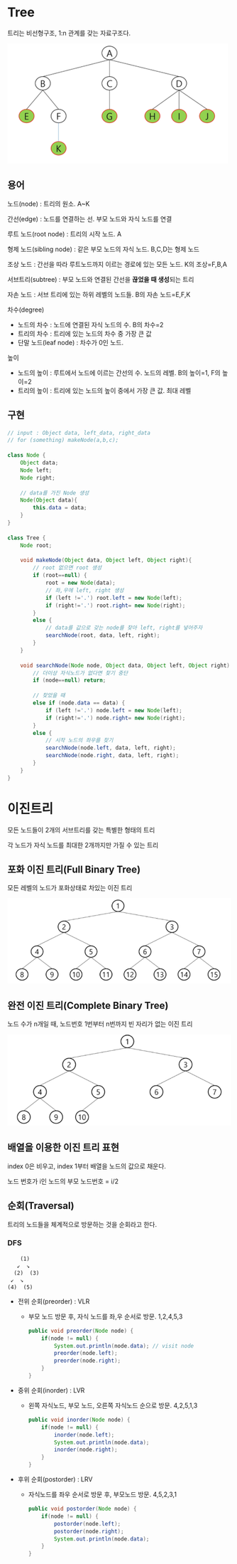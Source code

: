 # Tree
트리는 비선형구조, 1:n 관계를 갖는 자료구조다.

![image-20210215005951475](images/image-20210215005951475.png)

## 용어
노드(node) : 트리의 원소. A~K

간선(edge) : 노드를 연결하는 선. 부모 노드와 자식 노드를 연결

루트 노드(root node) : 트리의 시작 노드. A

형제 노드(sibling node) : 같은 부모 노드의 자식 노드. B,C,D는 형제 노드

조상 노드 : 간선을 따라 루트노드까지 이르는 경로에 있는 모든 노드. K의 조상=F,B,A

서브트리(subtree) : 부모 노드와 연결된 간선을 **끊었을 때 생성**되는 트리

자손 노드 : 서브 트리에 있는 하위 레벨의 노드들. B의 자손 노드=E,F,K

차수(degree)

- 노드의 차수 : 노드에 연결된 자식 노드의 수. B의 차수=2
- 트리의 차수 : 트리에 있는 노드의 차수 중 가장 큰 값
- 단말 노드(leaf node) : 차수가 0인 노드.

높이

- 노드의 높이 : 루트에서 노드에 이르는 간선의 수. 노드의 레벨. B의 높이=1, F의 높이=2
- 트리의 높이 : 트리에 있는 노드의 높이 중에서 가장 큰 값. 최대 레벨



## 구현

```java
// input : Object data, left_data, right_data
// for (something) makeNode(a,b,c);

class Node {
	Object data;
	Node left;
	Node right;
	
    // data를 가진 Node 생성
	Node(Object data){
		this.data = data;
	} 
}

class Tree {
	Node root;
	
	void makeNode(Object data, Object left, Object right){
		// root 없으면 root 생성
		if (root==null) {
			root = new Node(data);
			// 좌,우에 left, right 생성
			if (left !='.') root.left = new Node(left);
			if (right!='.') root.right= new Node(right);
		}
		else {
			// data를 값으로 갖는 node를 찾아 left, right를 넣어주자
			searchNode(root, data, left, right);
		}
	}
	
	void searchNode(Node node, Object data, Object left, Object right) {
		// 더이상 자식노드가 없다면 찾기 중단
		if (node==null) return;
		
		// 찾았을 때
		else if (node.data == data) {
			if (left !='.') node.left = new Node(left);
			if (right!='.') node.right= new Node(right);
		}
		else {
			// 시작 노드의 좌우를 찾기
			searchNode(node.left, data, left, right);
			searchNode(node.right, data, left, right);
		}
	}
}
```






# 이진트리

모든 노드들이 2개의 서브트리를 갖는 특별한 형태의 트리

각 노드가 자식 노드를 최대한 2개까지만 가질 수 있는 트리

## 포화 이진 트리(Full Binary Tree)

모든 레벨의 노드가 포화상태로 차있는 이진 트리

![image-20210215010429878](images/image-20210215010429878.png)



## 완전 이진 트리(Complete Binary Tree)

노드 수가 n개일 때, 노드번호 1번부터 n번까지 빈 자리가 없는 이진 트리

![image-20210215010524426](images/image-20210215010524426.png) 



## 배열을 이용한 이진 트리 표현

index 0은 비우고, index 1부터 배열을 노드의 값으로 채운다.

노드 번호가 i인 노드의 부모 노드번호 = i/2



## 순회(Traversal)

트리의 노드들을 체계적으로 방문하는 것을 순회라고 한다.



### DFS

```
    (1)
   ↙  ↘
  (2)  (3)
 ↙  ↘
(4)  (5)
```

- 전위 순회(preorder) : VLR

  - 부모 노드 방문 후, 자식 노드를 좌,우 순서로 방문. 1,2,4,5,3

    ```java
    public void preorder(Node node) {
        if(node != null) {
            System.out.println(node.data); // visit node
            preorder(node.left);
            preorder(node.right);
        }
    }
    ```

    

- 중위 순회(inorder) : LVR

  - 왼쪽 자식노드, 부모 노드, 오른쪽 자식노드 순으로 방문. 4,2,5,1,3

    ```java
    public void inorder(Node node) {
        if(node != null) {
            inorder(node.left);
            System.out.println(node.data);
            inorder(node.right);
        }
    }
    ```

    

- 후위 순회(postorder) : LRV

  - 자식노드를 좌우 순서로 방문 후, 부모노드 방문. 4,5,2,3,1

    ```java
    public void postorder(Node node) {
        if(node != null) {
            postorder(node.left);
            postorder(node.right);
            System.out.println(node.data);
        }
    }
    ```

    